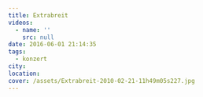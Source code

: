 ```yaml
---
title: Extrabreit
videos:
  - name: ''
    src: null
date: 2016-06-01 21:14:35
tags:
  - konzert
city:
location:
cover: /assets/Extrabreit-2010-02-21-11h49m05s227.jpg
---
```

